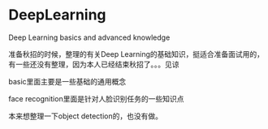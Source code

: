 # DeepLearning
Deep Learning basics and advanced knowledge

准备秋招的时候，整理的有关Deep Learning的基础知识，挺适合准备面试用的，有一些还没有整理，因为本人已经结束秋招了。。。见谅

basic里面主要是一些基础的通用概念

face recognition里面是针对人脸识别任务的一些知识点

本来想整理一下object detection的，也没有做。
